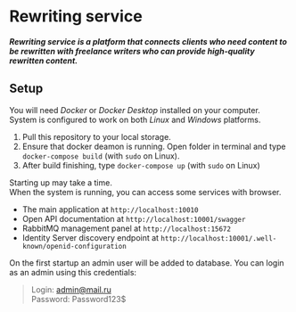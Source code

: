 # Rewriting service

##### Rewriting service is a platform that connects clients who need content to be rewritten with freelance writers who can provide high-quality rewritten content.

## Setup

You will need _Docker_ or _Docker Desktop_ installed on your computer.  
System is configured to work on both _Linux_ and _Windows_ platforms.

1. Pull this repository to your local storage.
2. Ensure that docker deamon is running. Open folder in terminal and type `docker-compose build` (with `sudo` on Linux).
3. After build finishing, type `docker-compose up` (with `sudo` on Linux)

Starting up may take a time.  
When the system is running, you can access some services with browser.

- The main application at `http://localhost:10010`
- Open API documentation at `http://localhost:10001/swagger`
- RabbitMQ management panel at `http://localhost:15672`
- Identity Server discovery endpoint at `http://localhost:10001/.well-known/openid-configuration`

On the first startup an admin user will be added to database. You can login as an admin using this credentials:
> Login: admin@mail.ru  
> Password: Password123$
